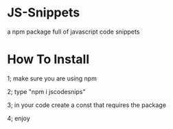 # JS-Snippets
a npm package full of javascript code snippets

# How To Install

1; make sure you are using npm

2; type "npm i jscodesnips"

3; in your code create a const that requires the package
 
4; enjoy
